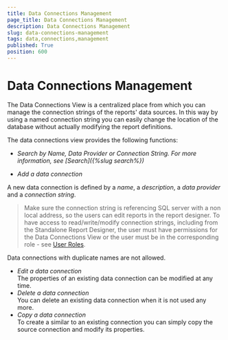 ```yaml
---
title: Data Connections Management
page_title: Data Connections Management
description: Data Connections Management
slug: data-connections-management
tags: data,connections,management
published: True
position: 600
---
```


# Data Connections Management



The Data Connections View is a centralized place from which you can manage the connection strings of the reports' data sources. In this way by using a named connection string you can easily change the location of the database without actually modifying the report definitions.

The data connections view provides the following functions:

  - _Search by Name, Data Provider or Connection String. For more information, see [Search]({%slug search%})_

  - _Add a data connection_

A new data connection is defined by a _name_, a _description_, a _data provider_ and a _connection string_.
>Make sure the connection string is referencing SQL server with a non local address, so the users can edit reports in the report designer. To have access to read/write/modify connection strings, including from the Standalone Report Designer, the user must have permissions for the Data Connections View or the user must be in the corresponding role - see [User Roles](/user-management/user-roles.md).

Data connections with duplicate names are not allowed.

  - _Edit a data connection_  
The properties of an existing data connection can be modified at any time.
  - _Delete a data connection_  
You can delete an existing data connection when it is not used any more.
  - _Copy a data connection_  
To create a similar to an existing connection you can simply copy the source connection and modify its properties.
